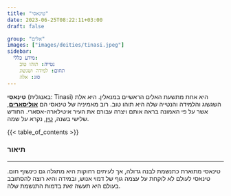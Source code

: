 ```yaml
---
title: "טינאסי"
date: 2023-06-25T08:22:11+03:00
draft: false

group: "אלים"
images: ["images/deities/tinasi.jpeg"]
sidebar:
  מידע כללי:
    נטייה: תוהו טוב
    תחום: למידה ושגשוג
    סוג: אלה
---
```


**טִינַאסִי** (באנגלית: Tinasi) היא אחת מתשעת האלים הראשיים במנאלין. היא אלת השגשוג והלמידה והנטייה שלה היא תוהו טוב. רוב מאמיניה של טינאסי הם [**אוליסארים**](../../races/ulisary), אשר על פי האמונה בראה אותם ויצרה עבורם את העיר איטילארה-אסארי. החודש שלישי בשנה, [טין](../../history/calender/tin), נקרא על שמה.

<!--more-->

{{< table_of_contents >}}

### תיאור

---

טינאסי מתוארת כתנשמת לבנה גדולה, אך לעיתים רחוקות היא מתגלה גם כינשוף חום. טינאסי לעולם לא לוקחת על עצמה גוף של דמוי אנוש, ובמידה והיא רוצה להסתובב בעולם היא תעשה זאת בדמות התנשמת שלה.
